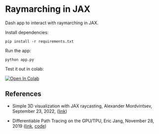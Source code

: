 # Raymarching in JAX

Dash app to interact with raymarching in JAX.

Install dependencies:

```
pip install -r requirements.txt
```

Run the app:

```   
python app.py
```

Test it out in colab:

<a href="https://colab.research.google.com/github/albertaillet/render/blob/main/colab.ipynb" target="_parent"><img src="https://colab.research.google.com/assets/colab-badge.svg" alt="Open In Colab"/></a>

## References

- Simple 3D visualization with JAX raycasting, Alexander Mordvintsev, September 23, 2022, ([link](
    https://google-research.github.io/self-organising-systems/2022/jax-raycast/))

- Differentiable Path Tracing on the GPU/TPU, Eric Jang, November 28, 2019 ([link](
    https://blog.evjang.com/2019/11/jaxpt.html), [code](
        https://github.com/ericjang/pt-jax))

